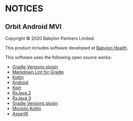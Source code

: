 # NOTICES

## Orbit Android MVI

Copyright &copy; 2020 Babylon Partners Limited.

This product includes software developed at [Babylon Health](http://www.babylonhealth.com/).

This software uses the following open source works:

- [Gradle Versions plugin](https://github.com/ben-manes/gradle-versions-plugin)
- [Markdown Lint for Gradle](https://github.com/appmattus/markdown-lint)
- [Kotlin](https://github.com/JetBrains/kotlin)
- [Android](https://developer.android.com)
- [Koin](https://insert-koin.io/)
- [RxJava 2](https://github.com/ReactiveX/RxJava)
- [RxJava 3](https://github.com/ReactiveX/RxJava)
- [Gradle Versions plugin](https://github.com/ben-manes/gradle-versions-plugin)
- [Mockito Kotlin](https://github.com/nhaarman/mockito-kotlin)
- [AssertK](https://github.com/willowtreeapps/assertk)
